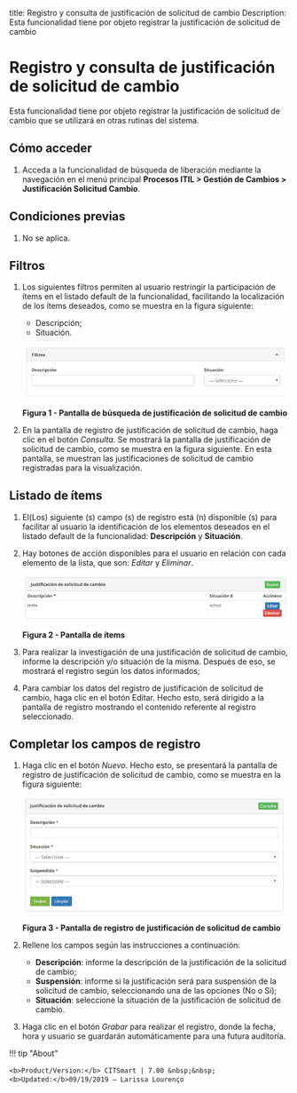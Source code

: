 title: Registro y consulta de justificación de solicitud de cambio
Description: Esta funcionalidad tiene por objeto registrar la justificación de solicitud de cambio
# Registro y consulta de justificación de solicitud de cambio

Esta funcionalidad tiene por objeto registrar la justificación de solicitud de cambio que se utilizará en otras rutinas del 
sistema.

Cómo acceder
---------------

1. Acceda a la funcionalidad de búsqueda de liberación mediante la navegación en el menú principal 
**Procesos ITIL > Gestión de Cambios > Justificación Solicitud Cambio**.

Condiciones previas
---------------------

1. No se aplica.

Filtros
---------

1. Los siguientes filtros permiten al usuario restringir la participación de ítems en el listado default de la funcionalidad, 
facilitando la localización de los ítems deseados, como se muestra en la figura siguiente:

    - Descripción;
    - Situación.
    
    ![Pesquisa](images/justificacion.img1.jpg)
    
    **Figura 1 - Pantalla de búsqueda de justificación de solicitud de cambio**
    
2. En la pantalla de registro de justificación de solicitud de cambio, haga clic en el botón *Consulta*. Se mostrará la pantalla 
de justificación de solicitud de cambio, como se muestra en la figura siguiente. En esta pantalla, se muestran las 
justificaciones de solicitud de cambio registradas para la visualización.

Listado de ítems
-------------------

1. El(Los) siguiente (s) campo (s) de registro está (n) disponible (s) para facilitar al usuario la identificación de los 
elementos deseados en el listado default de la funcionalidad: **Descripción** y **Situación**.

2. Hay botones de acción disponibles para el usuario en relación con cada elemento de la lista, que son: *Editar* y *Eliminar*.

    ![Itens](images/justificacion.img2.jpg)
    
    **Figura 2 - Pantalla de ítems**
    
3. Para realizar la investigación de una justificación de solicitud de cambio, informe la descripción y/o situación de la misma. 
Después de eso, se mostrará el registro según los datos informados;

4. Para cambiar los datos del registro de justificación de solicitud de cambio, haga clic en el botón Editar. Hecho esto, será 
dirigido a la pantalla de registro mostrando el contenido referente al registro seleccionado.

Completar los campos de registro
-------------------------------------

1. Haga clic en el botón *Nuevo*. Hecho esto, se presentará la pantalla de registro de justificación de solicitud de cambio, como 
se muestra en la figura siguiente:

    ![Cadastro](images/justificacion.img3.jpg)
    
    **Figura 3 - Pantalla de registro de justificación de solicitud de cambio**
    
2. Rellene los campos según las instrucciones a continuación:

    - **Descripción**: informe la descripción de la justificación de la solicitud de cambio;
    - **Suspensión**: informe si la justificación será para suspensión de la solicitud de cambio, seleccionando una de las 
    opciones (No o Sí);
    - **Situación**: seleccione la situación de la justificación de solicitud de cambio.
    
3. Haga clic en el botón *Grabar* para realizar el registro, donde la fecha, hora y usuario se guardarán automáticamente para una 
futura auditoría.

!!! tip "About"

    <b>Product/Version:</b> CITSmart | 7.00 &nbsp;&nbsp;
    <b>Updated:</b>09/19/2019 – Larissa Lourenço



